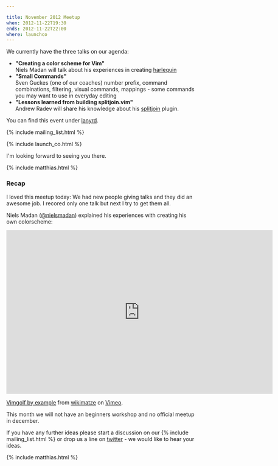 ```yaml
---

title: November 2012 Meetup
when: 2012-11-22T19:30
ends: 2012-11-22T22:00
where: launchco
---
```


We currently have the three talks on our agenda:

<ul>
  <li>
    <strong>"Creating a color scheme for Vim"</strong> <br />
    Niels Madan will talk about his experiences in creating
    <a href="https://github.com/nielsmadan/harlequin">harlequin</a>
  </li>
  <li>
    <strong>"Small Commands"</strong> <br />
    Sven Guckes (one of our coaches) number prefix, command combinations, filtering, visual commands, mappings - some
    commands you may want to use in everyday editing
  </li>
  <li>
    <strong>"Lessons learned from building splitjoin.vim"</strong> <br />
    Andrew Radev will share his knowledge about his
    <a href="https://github.com/AndrewRadev/splitjoin.vim">splitjoin</a> plugin.
  </li>
</ul>

You can find this event under [lanyrd](http://lanyrd.com/2012/vimberlin-2-november/).

{% include mailing_list.html %}

{% include launch_co.html %}

I'm looking forward to seeing you there.

{% include matthias.html %}


### Recap

I loved this meetup today: We had new people giving talks and they did an awesome job. I recored only one talk but next I try to get them all.


Niels Madan ([@nielsmadan](https://twitter.com/nielsmadan)) explained his experiences with creating his own colorscheme:


<iframe class="center" src="http://player.vimeo.com/video/54885966" width="700" height="430" frameborder="0" webkitAllowFullScreen mozallowfullscreen allowFullScreen></iframe> <p><a href="http://vimeo.com/50492237">Vimgolf by example</a> from <a href="http://vimeo.com/wikimatze">wikimatze</a> on <a href="http://vimeo.com">Vimeo</a>.</p>


This month we will not have an beginners workshop and no official meetup in december.


If you have any further ideas please start a discussion on our {% include mailing_list.html %} or drop us a line on [twitter](https://twitter.com/vimberlin) - we would like to hear your ideas.

{% include matthias.html %}

